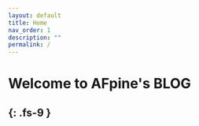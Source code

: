 ```yaml
---
layout: default
title: Home
nav_order: 1
description: ""
permalink: /
---
```


# Welcome to AFpine's BLOG
{: .fs-9 }
---